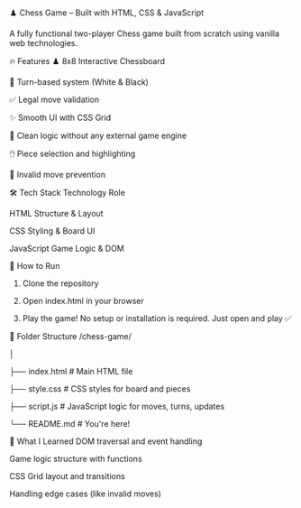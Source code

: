 ♟️ Chess Game – Built with HTML, CSS & JavaScript


A fully functional two-player Chess game built from scratch using vanilla web technologies.

🔥 Features
♟️ 8x8 Interactive Chessboard

🔁 Turn-based system (White & Black)

✅ Legal move validation

✨ Smooth UI with CSS Grid

🧠 Clean logic without any external game engine

🖱️ Piece selection and highlighting

🚫 Invalid move prevention

🛠️ Tech Stack
Technology	Role

HTML	Structure & Layout

CSS	Styling & Board UI

JavaScript	Game Logic & DOM

🚀 How to Run
1. Clone the repository

2. Open index.html in your browser

3. Play the game!
No setup or installation is required. Just open and play ✅

📂 Folder Structure
/chess-game/

│

├── index.html      # Main HTML file

├── style.css       # CSS styles for board and pieces

├── script.js       # JavaScript logic for moves, turns, updates

└── README.md       # You're here!

🎯 What I Learned
DOM traversal and event handling

Game logic structure with functions

CSS Grid layout and transitions

Handling edge cases (like invalid moves)
